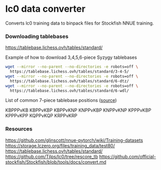 # lc0 data converter

Converts lc0 training data to binpack files for Stockfish NNUE training.


### Downloading tablebases

https://tablebase.lichess.ovh/tables/standard/

Example of how to download 3,4,5,6-piece Syzygy tablebases

```bash
wget --mirror --no-parent --no-directories -e robots=off \
  https://tablebase.lichess.ovh/tables/standard/3-4-5/
wget --mirror --no-parent --no-directories -e robots=off \
  https://tablebase.lichess.ovh/tables/standard/6-dtz/
wget --mirror --no-parent --no-directories -e robots=off \
  https://tablebase.lichess.ovh/tables/standard/6-wdl/
```

List of common 7-piece tablebase positions ([source](https://groups.google.com/g/fishcooking/c/chP0S4jXTxU))

KBPPPvKB
KBPPvKBP
KBPPvKNP
KNPPvKBP
KNPPvKNP
KPPPvKBP
KPPPvKPP
KQPPvKQP
KRPPvKRP

### Resources

https://github.com/glinscott/nnue-pytorch/wiki/Training-datasets
https://storage.lczero.org/files/training_data/test80/
https://tablebase.lichess.ovh/tables/standard/
https://github.com/Tilps/lc0/tree/rescore_tb
https://github.com/official-stockfish/Stockfish/blob/tools/docs/convert.md

